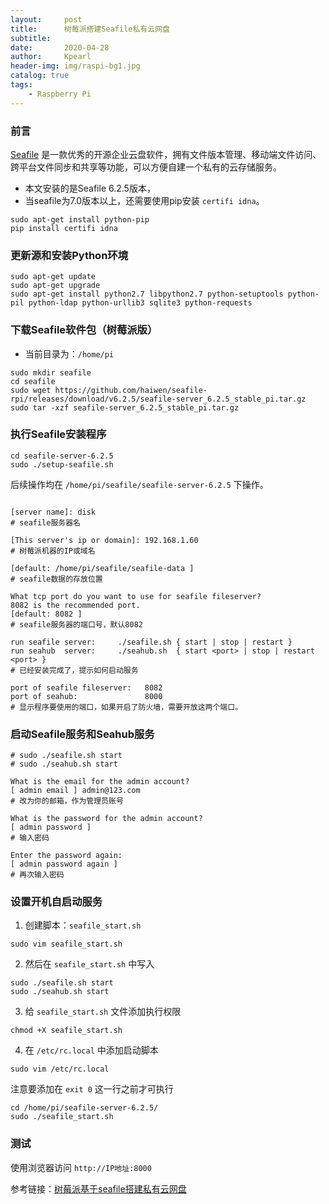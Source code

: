 ```yaml
---
layout:     post
title:      树莓派搭建Seafile私有云网盘
subtitle:   
date:       2020-04-28
author:     Kpearl
header-img: img/raspi-bg1.jpg
catalog: true
tags:
    - Raspberry Pi
---
```

### 前言
[Seafile](https://www.seafile.com/) 是一款优秀的开源企业云盘软件，拥有文件版本管理、移动端文件访问、跨平台文件同步和共享等功能，可以方便自建一个私有的云存储服务。
- 本文安装的是Seafile 6.2.5版本，
- 当seafile为7.0版本以上，还需要使用pip安装 `certifi idna`。

```
sudo apt-get install python-pip
pip install certifi idna
```

### 更新源和安装Python环境
```
sudo apt-get update
sudo apt-get upgrade
sudo apt-get install python2.7 libpython2.7 python-setuptools python-pil python-ldap python-urllib3 sqlite3 python-requests
```

### 下载Seafile软件包（树莓派版）
- 当前目录为：`/home/pi`

```
sudo mkdir seafile
cd seafile
sudo wget https://github.com/haiwen/seafile-rpi/releases/download/v6.2.5/seafile-server_6.2.5_stable_pi.tar.gz
sudo tar -xzf seafile-server_6.2.5_stable_pi.tar.gz
```

### 执行Seafile安装程序

```
cd seafile-server-6.2.5
sudo ./setup-seafile.sh
```

后续操作均在 `/home/pi/seafile/seafile-server-6.2.5` 下操作。

```

[server name]: disk
# seafile服务器名
 
[This server's ip or domain]: 192.168.1.60
# 树莓派机器的IP或域名
 
[default: /home/pi/seafile/seafile-data ]
# seafile数据的存放位置
 
What tcp port do you want to use for seafile fileserver?
8082 is the recommended port.
[default: 8082 ]
# seafile服务器的端口号，默认8082

run seafile server:     ./seafile.sh { start | stop | restart }
run seahub  server:     ./seahub.sh  { start <port> | stop | restart <port> }
# 已经安装完成了，提示如何启动服务
 
port of seafile fileserver:   8082
port of seahub:               8000
# 显示程序要使用的端口，如果开启了防火墙，需要开放这两个端口。
```

### 启动Seafile服务和Seahub服务
```
# sudo ./seafile.sh start
# sudo ./seahub.sh start

What is the email for the admin account?
[ admin email ] admin@123.com
# 改为你的邮箱，作为管理员账号
 
What is the password for the admin account?
[ admin password ]
# 输入密码
 
Enter the password again:
[ admin password again ]
# 再次输入密码

```

### 设置开机自启动服务
1. 创建脚本：`seafile_start.sh`
```
sudo vim seafile_start.sh
```
2. 然后在 `seafile_start.sh` 中写入
```
sudo ./seafile.sh start
sudo ./seahub.sh start
```
3. 给 `seafile_start.sh` 文件添加执行权限
```
chmod +X seafile_start.sh
```
4. 在 `/etc/rc.local` 中添加启动脚本
```
sudo vim /etc/rc.local
```
注意要添加在 `exit 0` 这一行之前才可执行
```
cd /home/pi/seafile-server-6.2.5/
sudo ./seafile_start.sh
```


### 测试
使用浏览器访问 `http://IP地址:8000` 

参考链接：[树莓派基于seafile搭建私有云网盘](https://blog.csdn.net/windsnow1/article/details/96281071)    

